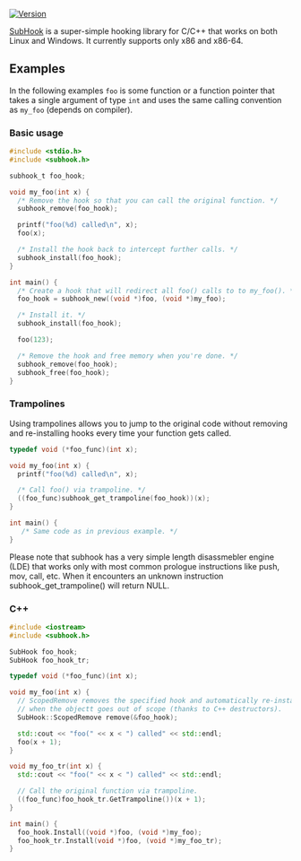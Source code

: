 [![Version][version_badge]][version]

[SubHook][github] is a super-simple hooking library for C/C++ that works on
both Linux and Windows. It currently supports only x86 and x86-64.

Examples
--------

In the following examples `foo` is some function or a function pointer that
takes a single argument of type `int` and uses the same calling convention
as `my_foo` (depends on compiler).

### Basic usage

```c
#include <stdio.h>
#include <subhook.h>

subhook_t foo_hook;

void my_foo(int x) {
  /* Remove the hook so that you can call the original function. */
  subhook_remove(foo_hook);

  printf("foo(%d) called\n", x);
  foo(x);

  /* Install the hook back to intercept further calls. */
  subhook_install(foo_hook);
}

int main() {
  /* Create a hook that will redirect all foo() calls to to my_foo(). */
  foo_hook = subhook_new((void *)foo, (void *)my_foo);

  /* Install it. */
  subhook_install(foo_hook);

  foo(123);

  /* Remove the hook and free memory when you're done. */
  subhook_remove(foo_hook);
  subhook_free(foo_hook);
}
```

### Trampolines

Using trampolines allows you to jump to the original code without removing
and re-installing hooks every time your function gets called.

```c
typedef void (*foo_func)(int x);

void my_foo(int x) {
  printf("foo(%d) called\n", x);

  /* Call foo() via trampoline. */
  ((foo_func)subhook_get_trampoline(foo_hook))(x);
}

int main() {
   /* Same code as in previous example. */
}
```

Please note that subhook has a very simple length disassmebler engine (LDE) that works only with most common prologue instructions like push, mov, call, etc. When it encounters an unknown instruction subhook_get_trampoline() will return NULL.

### C++

```c++
#include <iostream>
#include <subhook.h>

SubHook foo_hook;
SubHook foo_hook_tr;

typedef void (*foo_func)(int x);

void my_foo(int x) {
  // ScopedRemove removes the specified hook and automatically re-installs it
  // when the objectt goes out of scope (thanks to C++ destructors).
  SubHook::ScopedRemove remove(&foo_hook);

  std::cout << "foo(" << x < ") called" << std::endl;
  foo(x + 1);
}

void my_foo_tr(int x) {
  std::cout << "foo(" << x < ") called" << std::endl;

  // Call the original function via trampoline.
  ((foo_func)foo_hook_tr.GetTrampoline())(x + 1);
}

int main() {
  foo_hook.Install((void *)foo, (void *)my_foo);
  foo_hook_tr.Install(void *)foo, (void *)my_foo_tr);
}
```

[version]: http://badge.fury.io/gh/zeex%2Fsubhook
[version_badge]: https://badge.fury.io/gh/zeex%2Fsubhook.svg
[github]: https://github.com/Zeex/subhook
